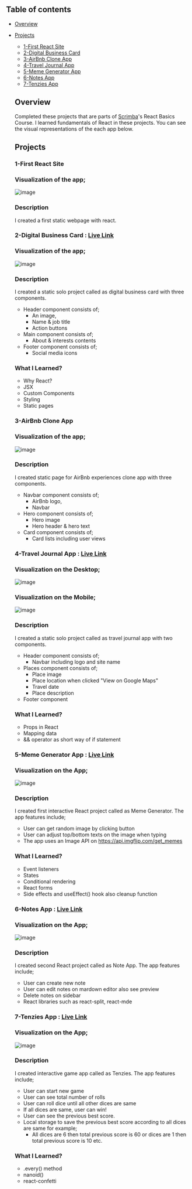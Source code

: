 ## Table of contents

- [Overview](#overview)

- [Projects](#projects)

  - [1-First React Site](#1-first-react-site)
  - [2-Digital Business Card](#2-digital-business-card)
  - [3-AirBnb Clone App](#3-airbnb-clone-app)
  - [4-Travel Journal App](#4-travel-journal-app)
  - [5-Meme Generator App](#5-meme-generator)
  - [6-Notes App](#6-notes-app)
  - [7-Tenzies App](#7-tenzies-app)

    
  ## Overview

  Completed these projects that are parts of [Scrimba](https://scrimba.com/learn/frontend/)'s React Basics Course. I learned fundamentals of React in these projects.
  You can see the visual representations of the each app below.

  ## Projects

  ### 1-First React Site

  ### Visualization of the app;
  ![image](./1-first-react-site/first-react-site.png)
  
  ### Description
  
  I created a first static webpage with react.
  
  ### 2-Digital Business Card : [Live Link](https://fulyaertay-digital-business-card.netlify.app/)

  ### Visualization of the app;
  ![image](./2-digital-business-card/digital-business-card.png)
  
  ### Description
  
  I created a static solo project called as digital business card with three components.
  - Header component consists of;
    - An image,
    - Name & job title
    - Action buttons
  - Main component consists of;
    - About & interests contents
  - Footer component consists of;
    - Social media icons
  
  ### What I Learned?
  - Why React?
  - JSX
  - Custom Components
  - Styling
  - Static pages
  
  
  ### 3-AirBnb Clone App

  ### Visualization of the app;
  ![image](./3-airbnb-clone-app/airbnb-clone.png)
  
  ### Description
  
  I created static page for AirBnb experiences clone app with three components.
  - Navbar component consists of;
    - AirBnb logo,
    - Navbar
  - Hero component consists of;
    - Hero image
    - Hero header & hero text
  - Card component consists of;
    - Card lists including user views
  
  ### 4-Travel Journal App : [Live Link](https://travel-journal-static-site.netlify.app/)

  ### Visualization on the Desktop;
  ![image](./4-travel-journal-app/travel-journal.png)
  
  ### Visualization on the Mobile;
  ![image](./4-travel-journal-app/responsive-app.png)
  
  ### Description
  
  I created a static solo project called as travel journal app with two components.
  - Header component consists of;
    - Navbar including logo and site name
  - Places component consists of;
    - Place image
    - Place location when clicked "View on Google Maps"
    - Travel date
    - Place description
  - Footer component
    
  ### What I Learned?
  - Props in React
  - Mapping data
  - && operator as short way of if statement


  ### 5-Meme Generator App : [Live Link](https://react-site-meme-generator.netlify.app/)

  ### Visualization on the App;
  ![image](./5-meme-generator/meme-app.png)
 
  
  ### Description
  
  I created first interactive React project called as Meme Generator. The app features include;
  - User can get random image by clicking button
  - User can adjust top/bottom texts on the image when typing
  - The app uses an Image API on https://api.imgflip.com/get_memes
    
  ### What I Learned?
  - Event listeners
  - States
  - Conditional rendering
  - React forms
  - Side effects and useEffect() hook also cleanup function
  
  
  ### 6-Notes App : [Live Link](https://scrimba-notes-app-react.netlify.app/)

  ### Visualization on the App;
  ![image](./6-notes-app/notes-app.gif)
 
  
  ### Description
  
  I created second React project called as Note App. The app features include;
  - User can create new note
  - User can edit notes on mardown editor also see preview
  - Delete notes on sidebar
  - React libraries such as react-split, react-mde
  
  
  ### 7-Tenzies App : [Live Link](https://fe-tenzies-app.netlify.app/)

  ### Visualization on the App;
  ![image](./7-tenzies-app/7-tenzies-app.gif)
 
  
  ### Description
  
  I created interactive game app called as Tenzies. The app features include;
  - User can start new game
  - User can see total number of rolls 
  - User can roll dice until all other dices are same
  - If all dices are same, user can win!
  - User can see the previous best score.
  - Local storage to save the previous best score according to all dices are same for example;
    - All dices are 6 then total previous score is 60 or dices are 1 then total previous score is 10 etc.
  
  ### What I Learned?
  - .every() method
  - nanoid()
  - react-confetti
    

